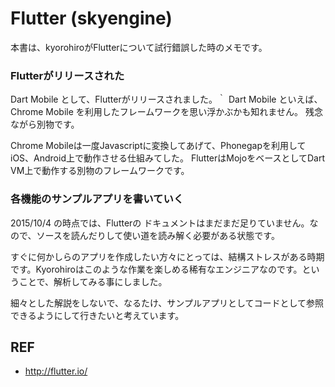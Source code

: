 # Flutter (skyengine)

本書は、kyorohiroがFlutterについて試行錯誤した時のメモです。

### Flutterがリリースされた
Dart Mobile として、Flutterがリリースされました。｀
Dart Mobile といえば、Chrome Mobile を利用したフレームワークを思い浮かぶかも知れません。
残念ながら別物です。

Chrome Mobileは一度Javascriptに変換してあげて、Phonegapを利用してiOS、Android上で動作させる仕組みてした。
FlutterはMojoをベースとしてDart VM上で動作する別物のフレームワークです。

### 各機能のサンプルアプリを書いていく

2015/10/4 の時点では、Flutterの ドキュメントはまだまだ足りていません。なので、ソースを読んだりして使い道を読み解く必要がある状態です。

すぐに何かしらのアプリを作成したい方々にとっては、結構ストレスがある時期です。Kyorohiroはこのような作業を楽しめる稀有なエンジニアなのです。ということで、解析してみる事にしました。

細々とした解説をしないで、なるたけ、サンプルアプリとしてコードとして参照できるようにして行きたいと考えています。


## REF
* http://flutter.io/



